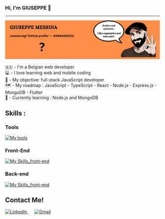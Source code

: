 ### Hi, I'm GIUSEPPE 👋
---
![header_description](header.png)

🇧🇪 - I'm a Belgian web developer  
💻 - I love learning web and mobile coding  
🎯 - My objective: full-stack JavaScript developer  
🗺️ - My roadmap : JavaScript - TypeScript - React - Node.js - Express.js - MongoDB - Flutter    
📖 - Currently learning : Node.js and MongoDB

## Skills : 

### Tools 

[![My tools](https://skillicons.dev/icons?i=vscode,git)](https://skillicons.dev)

### Front-End  

[![My Skills_front-end](https://skillicons.dev/icons?i=sass,tailwind,js,typescript,react)](https://skillicons.dev)

### Back-end  

[![My Skills_front-end](https://skillicons.dev/icons?i=nodejs,express,mongodb)](https://skillicons.dev)

## Contact Me! 

<div>
  <a href="https://www.linkedin.com/in/giuseppe-messina-dev/">
    <img src="https://cdn-icons-png.flaticon.com/512/174/174857.png" width="30" height="30" alt="LinkedIn">
  </a>
  &nbsp;&nbsp;&nbsp;&nbsp;
  <a href="mailto:messinagiuseppe9423@gmail.com">
    <img src="https://cdn-icons-png.flaticon.com/512/5968/5968534.png" width="30" height="30" alt="Gmail">
  </a>
</div>


